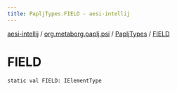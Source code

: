 ```yaml
---
title: PapljTypes.FIELD - aesi-intellij
---
```


[aesi-intellij](../../index.html) / [org.metaborg.paplj.psi](../index.html) / [PapljTypes](index.html) / [FIELD](.)

# FIELD

`static val FIELD: IElementType`